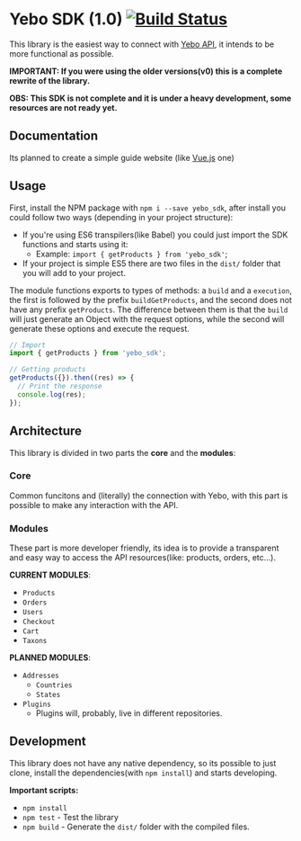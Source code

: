 # Yebo SDK (1.0) [![Build Status](https://travis-ci.org/yebo-ecommerce/js-sdk.svg?branch=develop)](https://travis-ci.org/yebo-ecommerce/js-sdk)
This library is the easiest way to connect with [Yebo API](http://yebo.com.br/), it intends to be more functional as possible.

**IMPORTANT: If you were using the older versions(v0) this is a complete rewrite of the library.**

**OBS: This SDK is not complete and it is under a heavy development, some resources are not ready yet.**

## Documentation
Its planned to create a simple guide website (like [Vue.js](http://vuejs.org/guide/) one)

## Usage
First, install the NPM package with `npm i --save yebo_sdk`, after install you could follow two ways (depending in your project structure):

* If you're using ES6 transpilers(like Babel) you could just import the SDK functions and starts using it:
  * Example: `import { getProducts } from 'yebo_sdk'`;
* If your project is simple ES5 there are two files in the `dist/` folder that you will add to your project.

The module functions exports to types of methods: a `build` and a `execution`, the first is followed by the prefix `buildGetProducts`, and the second does not have any prefix `getProducts`.
The difference between them is that the `build` will just generate an Object with the request options, while the second will generate these options and execute the request.
```javascript
// Import
import { getProducts } from 'yebo_sdk';

// Getting products
getProducts({}).then((res) => {
  // Print the response
  console.log(res);
});
```

## Architecture
This library is divided in two parts the **core** and the **modules**:

### Core
Common funcitons and (literally) the connection with Yebo, with this part is possible to make any
interaction with the API.

### Modules
These part is more developer friendly, its idea is to provide a transparent and easy way to access
the API resources(like: products, orders, etc...).

**CURRENT MODULES**:

* `Products`
* `Orders`
* `Users`
* `Checkout`
* `Cart`
* `Taxons`

**PLANNED MODULES**:

* `Addresses`
  * `Countries`
  * `States`
* `Plugins`
  * Plugins will, probably, live in different repositories.

## Development
This library does not have any native dependency, so its possible to just clone, install the
dependencies(with `npm install`) and starts developing.

**Important scripts:**

* `npm install`
* `npm test` - Test the library
* `npm build` - Generate the `dist/` folder with the compiled files.
